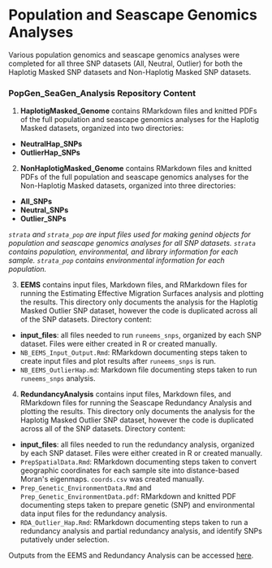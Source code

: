 # Population and Seascape Genomics Analyses 

Various population genomics and seascape genomics analyses were completed for all three SNP datasets (All, Neutral, Outlier) for both the Haplotig Masked SNP datasets and Non-Haplotig Masked SNP datasets.

### PopGen_SeaGen_Analysis Repository Content 

1. **HaplotigMasked_Genome** contains RMarkdown files and knitted PDFs of the full population and seascape genomics analyses for the Haplotig Masked datasets, organized into two directories: 
- **NeutralHap_SNPs**
- **OutlierHap_SNPs**

2. **NonHaplotigMasked_Genome** contains RMarkdown files and knitted PDFs of the full population and seascape genomics analyses for the Non-Haplotig Masked datasets, organized into three directories:
- **All_SNPs**
- **Neutral_SNPs**
- **Outlier_SNPs**

_`strata` and `strata_pop` are input files used for making genind objects for population and seascape genomics analyses for all SNP datasets. `strata ` contains population, environmental, and library information for each sample. `strata_pop` contains environmental information for each population._

3. **EEMS** contains input files, Markdown files, and RMarkdown files for running the Estimating Effective Migration Surfaces analysis and plotting the results. This directory only documents the analysis for the Haplotig Masked Outlier SNP dataset, however the code is duplicated across all of the SNP datasets. Directory content:
- **input_files**: all files needed to run `runeems_snps`, organized by each SNP dataset. Files were either created in R or created manually.
- `NB_EEMS_Input_Output.Rmd`: RMarkdown documenting steps taken to create input files and plot results after `runeems_snps` is run.
- `NB_EEMS_OutlierHap.md`: Markdown file documenting steps taken to run `runeems_snps` analysis. 

4. **RedundancyAnalysis** contains input files, Markdown files, and RMarkdown files for running the Seascape Redundancy Analysis and plotting the results. This directory only documents the analysis for the Haplotig Masked Outlier SNP dataset, however the code is duplicated across all of the SNP datasets. Directory content:
- **input_files**: all files needed to run the redundancy analysis, organized by each SNP dataset. Files were either created in R or created manually.
- `PrepSpatialData.Rmd`: RMarkdown documenting steps taken to convert geographic coordinates for each sample site into distance-based Moran's eigenmaps. `coords.csv` was created manually.
- `Prep_Genetic_EnvironmentData.Rmd` and `Prep_Genetic_EnvironmentData.pdf`: RMarkdown and knitted PDF documenting steps taken to prepare genetic (SNP) and environmental data input files for the redundancy analysis. 
- `RDA_Outlier_Hap.Rmd`: RMarkdown documenting steps taken to run a redundancy analysis and partial redundancy analysis, and identify SNPs putatively under selection. 

Outputs from the EEMS and Redundancy Analysis can be accessed [here](https://github.com/amyzyck/EecSeq_NB_EasternOyster/tree/master/Output).

